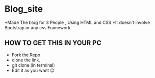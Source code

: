 # Blog_site
*Made The blog for 3 People , Using HTML and CSS
*It doesn't involve Bootstrap or any css Framework.

## HOW TO GET THIS IN  YOUR PC

* Fork the Repo
* clone the link.
* git clone <link> (in terminal)
* Edit it as you want :wink:
